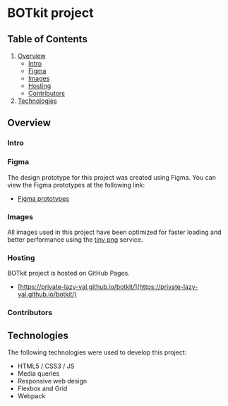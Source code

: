 # BOTkit project

## Table of Contents

1. [Overview](#overview)
   - [Intro](#intro)
   - [Figma](#figma)
   - [Images](#images)
   - [Hosting](#hosting)
   - [Contributors](#contributors)
2. [Technologies](#technologies)

## Overview

### Intro

### Figma

The design prototype for this project was created using Figma. You can view the Figma prototypes at the following link:

- [Figma prototypes](<https://www.figma.com/file/5UIFfrDRjW8sKKGPIagksv/BOTkit-Admin-panel-(Copy)?type=design&node-id=26%3A24906&mode=design&t=VMlQktDhQFNIbB1c-1>)

### Images

All images used in this project have been optimized for faster loading and better performance using the [tiny png](https://tinypng.com/) service.

### Hosting

BOTkit project is hosted on GitHub Pages.

- [https://private-lazy-val.github.io/botkit/](https://private-lazy-val.github.io/botkit/)

### Contributors

## Technologies

The following technologies were used to develop this project:

- HTML5 / CSS3 / JS
- Media queries
- Responsive web design
- Flexbox and Grid
- Webpack
